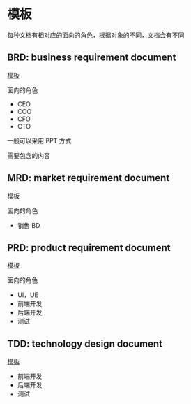 # 模板

每种文档有相对应的面向的角色，根据对象的不同，文档会有不同

## BRD: business requirement document

[模板](brd_template.md)

面向的角色

- CEO
- COO
- CFO
- CTO

一般可以采用 PPT 方式

需要包含的内容

## MRD: market requirement document

[模板](mrd_template.md)

面向的角色

- 销售 BD

## PRD: product requirement document

[模板](prd_template.md)

面向的角色

- UI，UE
- 前端开发
- 后端开发
- 测试

## TDD: technology design document

[模板](tdd_template.md)

- 前端开发
- 后端开发
- 测试
